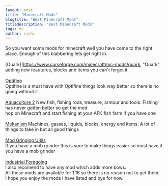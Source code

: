 ```yaml
---
layout: post
title: "Minecraft Mods"
blogtitle: "Best Minecraft Mods"
titledescription: "Best Minecraft Mods"
tags: mc
author: rishi
---
```

So you want some mods for minecraft well you have come to the right place. Enough of this blabbering lets get right in.<br>
<br>
[Quark](https://www.curseforge.com/minecraft/mc-mods/quark, "Quark"<br>
adding new feautures, blocks and items you can't forget it<br>
<br>
[Optifine](https://optifine.net/downloads "Optifine")<br>
Optifine is a must have with Optifine things look way better so there is no going without it<br>
<br>
[Aquaculture 2](https://www.curseforge.com/minecraft/mc-mods/aquaculture "Aquaculture 2")
New fish, fishing rods, treasure, armour and tools. Fishing has never gotten better so get the mod<br>
hop on Minecraft and start fishing at your AFK fish farm if you have one<br>
<br>
[Mekanism](https://www.curseforge.com/minecraft/mc-mods/mekanism "Mekanism")
Machines, gasses, liquids, blocks, energy and items. A lot of things to take in but all good things<br>
<br>
[Mod Gringing Ultils](https://www.curseforge.com/minecraft/mc-mods/mob-grinding-utils "Mob Grinding Utils")<br>
If you have a mob grinder this is sure to make things easier so must have if you have a mob grinder<br>
<br>
[Industrial Foregoing](https://www.curseforge.com/minecraft/mc-mods/industrial-foregoing "Industrial Foregoing")
<br>
I also recomend to have any mod which adds more bows. <br>
All these mods are available for 1.16 so there is no reason not to get them.<br>
I hope you enjoy the mods I have listed and bye for now. <br>
